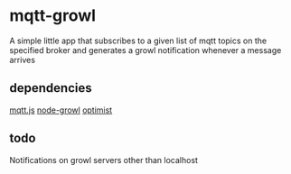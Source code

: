 # mqtt-growl

A simple little app that subscribes to a given list of mqtt topics
on the specified broker and generates a growl notification whenever
a message arrives

## dependencies

[mqtt.js](http://github.com/adamvr/MQTT.js)
[node-growl](http://github.com/visionmedia/node-growl)
[optimist](http://github.com/substack/optimist)

## todo

Notifications on growl servers other than localhost
